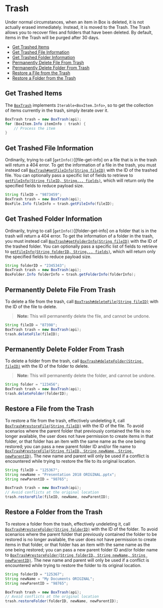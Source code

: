 Trash
=====

Under normal circumstances, when an item in Box is deleted, it is not actually erased immediately. Instead, it is
moved to the Trash. The Trash allows you to recover files and folders that have been deleted. By default, items in
the Trash will be purged after 30 days.

<!-- START doctoc generated TOC please keep comment here to allow auto update -->
<!-- DON'T EDIT THIS SECTION, INSTEAD RE-RUN doctoc TO UPDATE -->


- [Get Trashed Items](#get-trashed-items)
- [Get Trashed File Information](#get-trashed-file-information)
- [Get Trashed Folder Information](#get-trashed-folder-information)
- [Permanently Delete File From Trash](#permanently-delete-file-from-trash)
- [Permanently Delete Folder From Trash](#permanently-delete-folder-from-trash)
- [Restore a File from the Trash](#restore-a-file-from-the-trash)
- [Restore a Folder from the Trash](#restore-a-folder-from-the-trash)

<!-- END doctoc generated TOC please keep comment here to allow auto update -->

Get Trashed Items
-----------------

The [`BoxTrash`][trash-object] implements `Iterable<BoxItem.Info>`, so to get
the collection of items currently in the trash, simply iterate over it.

<!-- sample get_trash -->
```java
BoxTrash trash = new BoxTrash(api);
for (BoxItem.Info itemInfo : trash) {
    // Process the item
}
```

[trash-object]: http://opensource.box.com/box-java-sdk/javadoc/com/box/sdk/BoxTrash.html

Get Trashed File Information
----------------------------

Ordinarily, trying to call [`getInfo()`][file-get-info] on a file that is in
the trash will return a 404 error.  To get the information of a file in the
trash, you must instead call
[`BoxTrash#getFileInfo(String fileID)`][get-trashed-file] with the ID of the trashed file.  You can optionally
pass a specific list of fields to retrieve to [`getFileInfo(String fileID, String... fields)`][get-trashed-file-fields],
which will return only the specified fields to reduce payload size.

<!-- sample get_files_id_trash -->
```java
String fileID = "9873459";
BoxTrash trash = new BoxTrash(api);
BoxFile.Info fileInfo = trash.getFileInfo(fileID);
```

[get-trashed-file]: http://opensource.box.com/box-java-sdk/javadoc/com/box/sdk/BoxTrash.html#getFileInfo-java.lang.String-
[get-trashed-file-fields]: http://opensource.box.com/box-java-sdk/javadoc/com/box/sdk/BoxTrash.html#getFileInfo-java.lang.String-java.lang.String...-

Get Trashed Folder Information
------------------------------

Ordinarily, trying to call [`getInfo()`][folder-get-info] on a folder that is in the trash will return a 404 error.
To get the information of a folder in the trash, you must instead call
[`BoxTrash#getFolderInfo(String fileID)`][get-trashed-folder] with the ID of the trashed folder.  You can optionally
pass a specific list of fields to retrieve to
[`getFileInfo(String folderID, String... fields)`][get-trashed-folder-fields], which will return only the specified
fields to reduce payload size.

<!-- sample get_folder_id_trash -->
```java
String folderID = "2345343";
BoxTrash trash = new BoxTrash(api);
BoxFolder.Info folderInfo = trash.getFolderInfo(folderInfo);
```

[get-trashed-folder]: http://opensource.box.com/box-java-sdk/javadoc/com/box/sdk/BoxTrash.html#getFolderInfo-java.lang.String-
[get-trashed-folder-fields]: http://opensource.box.com/box-java-sdk/javadoc/com/box/sdk/BoxTrash.html#getFolderInfo-java.lang.String-java.lang.String...-


Permanently Delete File From Trash
----------------------------------

To delete a file from the trash, call [`BoxTrash#deleteFile(String fileID)`][delete-file] with the ID of the file to
delete.

> __Note:__ This will permanently delete the file, and cannot be undone.

<!-- sample delete_files_id_trash -->
```java
String fileID = "87398";
BoxTrash trash = new BoxTrash(api);
trash.deleteFile(fileID);
```

[delete-file]: http://opensource.box.com/box-java-sdk/javadoc/com/box/sdk/BoxTrash.html#deleteFile-java.lang.String-


Permanently Delete Folder From Trash
----------------------------------

To delete a folder from the trash, call [`BoxTrash#deleteFolder(String fileID)`][delete-folder] with the ID of the
folder to delete.

> __Note:__ This will permanently delete the folder, and cannot be undone.

<!-- sample delete_folders_id_trash -->
```java
String folder = "123456";
BoxTrash trash = new BoxTrash(api);
trash.deleteFolder(folderID);
```

[delete-folder]: http://opensource.box.com/box-java-sdk/javadoc/com/box/sdk/BoxTrash.html#deleteFolder-java.lang.String-

Restore a File from the Trash
-----------------------------

To restore a file from the trash, effectively undeleting it, call [`BoxTrash#restoreFile(String fileID)`][restore-file]
with the ID of the file.  To avoid scenarios where the parent folder that previously contained the file is no longer available,
the user does not have permission to create items in that folder, or that folder has an item with the same name as the one
being restored; you can pass a new parent folder ID and/or file name to
[`BoxTrash#restoreFile(String fileID, String newName, String newParentID)`][restore-file-safe].  The new name
and parent will only be used if a conflict is encountered while trying to restore the file to its original location.

<!-- sample post_files_id -->
```java
String fileID = "125367";
String newName = "Presentation 2018 ORIGINAL.pptx";
String newParentID = "98765";

BoxTrash trash = new BoxTrash(api);
// Avoid conflicts at the original location
trash.restoreFile(fileID, newName, newParentID);
```

[restore-file]: http://opensource.box.com/box-java-sdk/javadoc/com/box/sdk/BoxTrash.html#restoreFile-java.lang.String-
[restore-file-safe]: http://opensource.box.com/box-java-sdk/javadoc/com/box/sdk/BoxTrash.html#restoreFile-java.lang.String-java.lang.String-java.lang.String-

Restore a Folder from the Trash
-------------------------------

To restore a folder from the trash, effectively undeleting it, call
[`BoxTrash#restoreFolder(String folderID)`][restore-folder] with the ID of the folder.  To avoid scenarios where the
parent folder that previously contained the folder to be restored is no longer available, the user
does not have permission to create items in that folder, or that folder has an item with the same name as the one
being restored; you can pass a new parent folder ID and/or folder name to
[`BoxTrash#restoreFolder(String folderID, String newName, String newParentID)`][restore-folder-safe].  The new name
and parent will only be used if a conflict is encountered while trying to restore the folder to its original location.

<!-- sample post_folders_id -->
```java
String folderID = "125367";
String newName = "My Documents ORIGINAL";
String newParentID = "98765";

BoxTrash trash = new BoxTrash(api);
// Avoid conflicts at the original location
trash.restoreFolder(folderID, newName, newParentID);
```

[restore-folder]: http://opensource.box.com/box-java-sdk/javadoc/com/box/sdk/BoxTrash.html#restoreFolder-java.lang.String-
[restore-folder-safe]: http://opensource.box.com/box-java-sdk/javadoc/com/box/sdk/BoxTrash.html#restoreFolder-java.lang.String-java.lang.String-java.lang.String-
